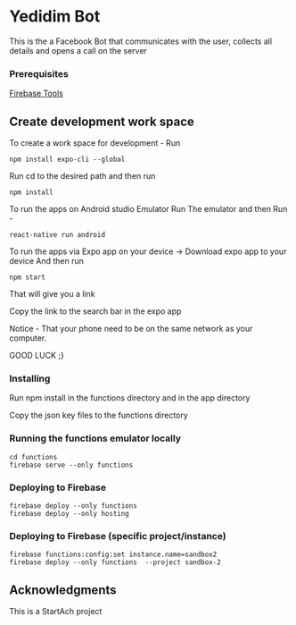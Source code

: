 # Yedidim Bot

This is the a Facebook Bot that communicates with the user, collects all details and opens a call on the server

### Prerequisites

[Firebase Tools](https://github.com/firebase/firebase-tools)

## Create development work space
To create a work space for development -
Run
```
npm install expo-cli --global
```
Run cd to the desired path and then run
```
npm install
```
To run the apps on Android studio Emulator 
Run The emulator and then Run - 
```
react-native run android
```
To run the apps via Expo app on your device -> 
Download expo app to your device
And then run
```
npm start
```
That will give you a link 

Copy the link to the search bar in the expo app

Notice - That your phone need to be on the same network as your computer.

GOOD LUCK ;}

### Installing

Run npm install in the functions directory and in the app directory

Copy the json key files to the functions directory

### Running the functions emulator locally

```
cd functions
firebase serve --only functions
```

### Deploying to Firebase

```
firebase deploy --only functions
firebase deploy --only hosting
```

### Deploying to Firebase (specific project/instance)

```
firebase functions:config:set instance.name=sandbox2
firebase deploy --only functions  --project sandbox-2
```

## Acknowledgments

This is a StartAch project
